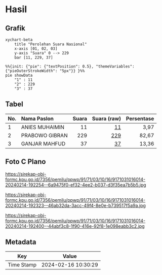 # Hasil

## Grafik

```mermaid
xychart-beta
    title "Perolehan Suara Nasional"
    x-axis [01, 02, 03]
    y-axis "Suara" 0 --> 229
    bar [11, 229, 37]
```

```mermaid
%%{init: {"pie": {"textPosition": 0.5}, "themeVariables": {"pieOuterStrokeWidth": "5px"}} }%%
pie showData
    "1" : 11
    "2" : 229
    "3" : 37
```

## Tabel

| No. | Nama Paslon    | Suara | Suara (raw) | Persentase |
|:--- |:-------------- | -----:| -----------:| ----------:|
| 1   | ANIES MUHAIMIN | 11    | [11][p-1]   | 3,97       |
| 2   | PRABOWO GIBRAN | 229   | [229][p-2]  | 82,67      |
| 3   | GANJAR MAHFUD  | 37    | [37][p-3]   | 13,36      |


[p-1]: https://github.com/gigit-pemilu/pemilu-2024/blob/main/pilpres/hitung-suara/sub/91-papua/sub/71-kota-jayapura/sub/03-abepura/sub/1016-way-mhorock/sub/014-tps/sub/paslon-1.txt
[p-2]: https://github.com/gigit-pemilu/pemilu-2024/blob/main/pilpres/hitung-suara/sub/91-papua/sub/71-kota-jayapura/sub/03-abepura/sub/1016-way-mhorock/sub/014-tps/sub/paslon-2.txt
[p-3]: https://github.com/gigit-pemilu/pemilu-2024/blob/main/pilpres/hitung-suara/sub/91-papua/sub/71-kota-jayapura/sub/03-abepura/sub/1016-way-mhorock/sub/014-tps/sub/paslon-3.txt

## Foto C Plano

https://sirekap-obj-formc.kpu.go.id/7356/pemilu/ppwp/91/71/03/10/16/9171031016014-20240214-192254--6a9475f0-ef32-4ee2-b037-d3f35ea7b5b5.jpg

https://sirekap-obj-formc.kpu.go.id/7356/pemilu/ppwp/91/71/03/10/16/9171031016014-20240214-192323--46ab32da-3acc-49f4-8e0e-b739517f5a9a.jpg

https://sirekap-obj-formc.kpu.go.id/7356/pemilu/ppwp/91/71/03/10/16/9171031016014-20240214-192400--44abf3c8-1f90-416e-92f8-1e098eabb3c2.jpg


## Metadata

| Key        | Value               |
| ---------- | ------------------- |
| Time Stamp | 2024-02-16 10:30:29 |



